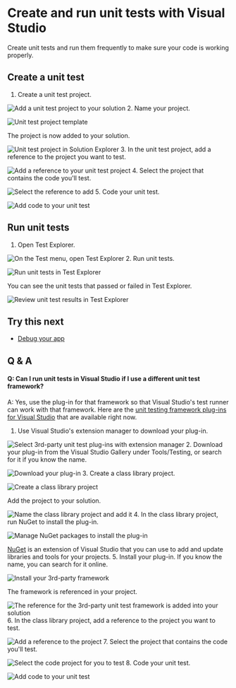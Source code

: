 <properties
	pageTitle="Create and run unit tests with Visual Studio"
  description="Create and run unit tests with Visual Studio"
  services="visual-studio-online"
  documentationCenter = ""
  authors="terryaustin"
  manager="terryaustin"
  editor="terryaustin" /> 

# Create and run unit tests with Visual Studio


Create unit tests and run them frequently to make sure your code is working properly.


## Create a unit test

1. Create a unit test project.



![Add a unit test project to your solution](./media/create-and-run-unit-tests-vs/createunittest1.png)
2. Name your project.



![Unit test project template](./media/create-and-run-unit-tests-vs/createunittest2.png)



The project is now added to your solution.



![Unit test project in Solution Explorer](./media/create-and-run-unit-tests-vs/createunittest5.png)
3. In the unit test project, add a reference to the project you want to test.



![Add a reference to your unit test project](./media/create-and-run-unit-tests-vs/createunittest6.png)
4. Select the project that contains the code you'll test.



![Select the reference to add](./media/create-and-run-unit-tests-vs/createunittest7.png)
5. Code your unit test.



![Add code to your unit test](./media/create-and-run-unit-tests-vs/createunittest8.png)

## Run unit tests

1. Open Test Explorer.



![On the Test menu, open Test Explorer](./media/create-and-run-unit-tests-vs/rununittest1.png)
2. Run unit tests.



![Run unit tests in Test Explorer](./media/create-and-run-unit-tests-vs/rununittest2.png)



You can see the unit tests that passed or failed in Test Explorer.



![Review unit test results in Test Explorer](./media/create-and-run-unit-tests-vs/rununittest3.png)

## Try this next

- [Debug your app](../debug-your-app-vs.md)

## Q &amp; A

#### Q:    Can I run unit tests in Visual Studio if I use a different unit test framework?


A:  Yes, use the plug-in for that framework so that Visual Studio's test runner 
can work with that framework. Here are the 
[unit testing framework plug-ins for Visual Studio](http://go.microsoft.com/fwlink/?LinkID=246630) 
that are available right now.


1. Use Visual Studio's extension manager to download your plug-in.



![Select 3rd-party unit test plug-ins with extension manager](./media/create-and-run-unit-tests-vs/install3rdpartyunittestframeworks1.png)
2. Download your plug-in from the Visual Studio Gallery under Tools/Testing, 
or search for it if you know the name.



![Download your plug-in](./media/create-and-run-unit-tests-vs/install3rdpartyunittestframeworks2.png)
3. Create a class library project.



![Create a class library project](./media/create-and-run-unit-tests-vs/create3rdpartyunittest1.png)



Add the project to your solution.



![Name the class library project and add it](./media/create-and-run-unit-tests-vs/create3rdpartyunittest3.png)
4. In the class library project, run NuGet to install the plug-in.



![Manage NuGet packages to install the plug-in](./media/create-and-run-unit-tests-vs/create3rdpartyunittest3a.png)



[NuGet](http://nuget.codeplex.com/documentation) is an extension of Visual Studio 
that you can use to add and update libraries and tools for your projects.
5. Install your plug-in. If you know the name, you can search for it online.



![Install your 3rd-party framework](./media/create-and-run-unit-tests-vs/create3rdpartyunittest4.png)



The framework is referenced in your project.



![The reference for the 3rd-party unit test framework is added into your solution](./media/create-and-run-unit-tests-vs/create3rdpartyunittest6.png)
6. In the class library project, add a reference to the project you want to test.



![Add a reference to the project](./media/create-and-run-unit-tests-vs/createunittest6.png)
7. Select the project that contains the code you'll test.



![Select the code project for you to test](./media/create-and-run-unit-tests-vs/createunittest7.png)
8. Code your unit test.



![Add code to your unit test](./media/create-and-run-unit-tests-vs/create3rdpartyunittest7.png)
